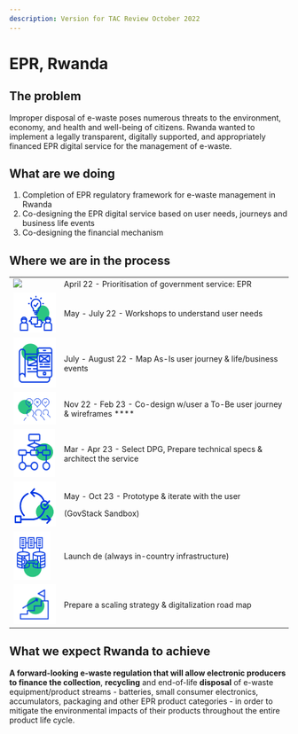 ```yaml
---
description: Version for TAC Review October 2022
---
```


# EPR, Rwanda

## The problem

Improper disposal of e-waste poses numerous threats to the environment, economy, and health and well-being of citizens. Rwanda wanted to implement a legally transparent, digitally supported, and appropriately financed EPR digital service for the management of e-waste.

## What are we doing

1. Completion of EPR regulatory framework for e-waste management in Rwanda
2. Co-designing the EPR digital service based on user needs, journeys and business life events
3. Co-designing the financial mechanism

## Where we are in the process

|                                                                             |                                                                                        |
| --------------------------------------------------------------------------- | -------------------------------------------------------------------------------------- |
| ![](../.gitbook/assets/Screenshot\_2023-03-28\_170152-removebg-preview.png) | April 22 - Prioritisation of government service: EPR                                   |
| ![](<../.gitbook/assets/image (7).png>)                                     | May - July 22 - Workshops to understand user needs                                     |
| ![](<../.gitbook/assets/image (11).png>)                                    | July - August 22 - Map As-Is user journey & life/business events                       |
| ![](<../.gitbook/assets/image (16).png>)                                    | Nov 22 - Feb 23 - Co-design w/user a To-Be user journey & wireframes ****              |
| ![](<../.gitbook/assets/image (8).png>)                                     | Mar - Apr 23 - Select DPG, Prepare technical specs & architect the service             |
| ![](<../.gitbook/assets/image (9).png>)                                     | <p>May - Oct 23 - Prototype &#x26; iterate with the user </p><p>(GovStack Sandbox)</p> |
| ![](<../.gitbook/assets/image (14).png>)                                    | Launch de (always in-country infrastructure)                                           |
| ![](<../.gitbook/assets/image (13).png>)                                    | Prepare a scaling strategy & digitalization road map                                   |

## What we expect Rwanda to achieve

**A forward-looking e-waste regulation that will allow electronic producers to finance the collection**, **recycling** and end-of-life **disposal** of e-waste equipment/product streams - batteries, small consumer electronics, accumulators, packaging and other EPR product categories - in order to mitigate the environmental impacts of their products throughout the entire product life cycle.&#x20;
